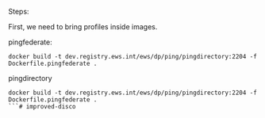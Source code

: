 Steps:

First, we need to bring profiles inside images. 

pingfederate: 

```
docker build -t dev.registry.ews.int/ews/dp/ping/pingdirectory:2204 -f Dockerfile.pingfederate .
```

pingdirectory

```
docker build -t dev.registry.ews.int/ews/dp/ping/pingdirectory:2204 -f Dockerfile.pingfederate .
```# improved-disco
